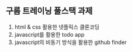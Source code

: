 ## 구름 트레이닝 풀스택 과제

1. html & css 활용한 넷플릭스 클론코딩
2. javascript를 활용한 todo app
3. javascript의 비동기 방식을 활용한 github finder
